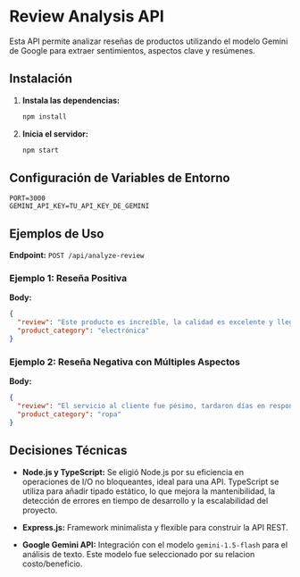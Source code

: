 # Review Analysis API

Esta API permite analizar reseñas de productos utilizando el modelo Gemini de Google para extraer sentimientos, aspectos clave y resúmenes.

## Instalación

1.  **Instala las dependencias:**
    ```bash
    npm install
    ```
    
2.  **Inicia el servidor:**
    ```bash
    npm start
    ```

## Configuración de Variables de Entorno

```env
PORT=3000
GEMINI_API_KEY=TU_API_KEY_DE_GEMINI
```

## Ejemplos de Uso

**Endpoint:** `POST /api/analyze-review`

### Ejemplo 1: Reseña Positiva

**Body:**

```json
{
  "review": "Este producto es increíble, la calidad es excelente y llegó muy rápido. ¡Totalmente recomendado!",
  "product_category": "electrónica"
}
```

### Ejemplo 2: Reseña Negativa con Múltiples Aspectos

**Body:**

```json
{
  "review": "El servicio al cliente fue pésimo, tardaron días en responder. Además, el empaque llegó dañado, aunque el producto en sí parece funcionar. El precio es demasiado alto para lo que ofrece.",
  "product_category": "ropa"
}
```

## Decisiones Técnicas

-   **Node.js y TypeScript:** Se eligió Node.js por su eficiencia en operaciones de I/O no bloqueantes, ideal para una API. TypeScript se utiliza para añadir tipado estático, lo que mejora la mantenibilidad, la detección de errores en tiempo de desarrollo y la escalabilidad del proyecto.

-   **Express.js:** Framework minimalista y flexible para construir la API REST.

-   **Google Gemini API:** Integración con el modelo `gemini-1.5-flash` para el análisis de texto. Este modelo fue seleccionado por su relacion costo/beneficio.

